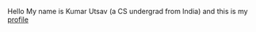 Hello My name is Kumar Utsav (a CS undergrad from India) and this is my [profile](https://github.com/kumarutsav1123)

